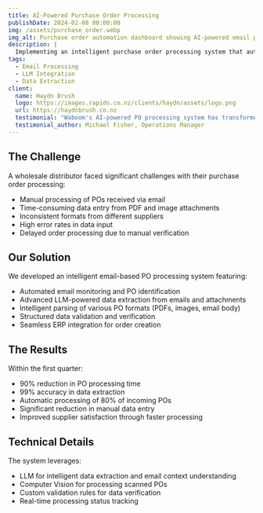 ```yaml
---
title: AI-Powered Purchase Order Processing
publishDate: 2024-02-08 00:00:00
img: /assets/purchase_order.webp
img_alt: Purchase order automation dashboard showing AI-powered email processing
description: |
  Implementing an intelligent purchase order processing system that automatically extracts and processes POs from emails using advanced LLMs.
tags:
  - Email Processing
  - LLM Integration
  - Data Extraction
client:
  name: Haydn Brush
  logo: https://images.rapido.co.nz/clients/haydn/assets/logo.png
  url: https://haydnbrush.co.nz
  testimonial: "Waboom's AI-powered PO processing system has transformed how we handle incoming orders. What used to take hours of manual data entry is now automated with impressive accuracy. The system's ability to understand and process various PO formats from our emails has been remarkable."
  testimonial_author: Michael Fisher, Operations Manager
---
```


## The Challenge

A wholesale distributor faced significant challenges with their purchase order processing:

- Manual processing of POs received via email
- Time-consuming data entry from PDF and image attachments
- Inconsistent formats from different suppliers
- High error rates in data input
- Delayed order processing due to manual verification

## Our Solution

We developed an intelligent email-based PO processing system featuring:

- Automated email monitoring and PO identification
- Advanced LLM-powered data extraction from emails and attachments
- Intelligent parsing of various PO formats (PDFs, images, email body)
- Structured data validation and verification
- Seamless ERP integration for order creation

## The Results

Within the first quarter:

- 90% reduction in PO processing time
- 99% accuracy in data extraction
- Automatic processing of 80% of incoming POs
- Significant reduction in manual data entry
- Improved supplier satisfaction through faster processing

## Technical Details

The system leverages:

- LLM for intelligent data extraction and email context understanding
- Computer Vision for processing scanned POs
- Custom validation rules for data verification
- Real-time processing status tracking
